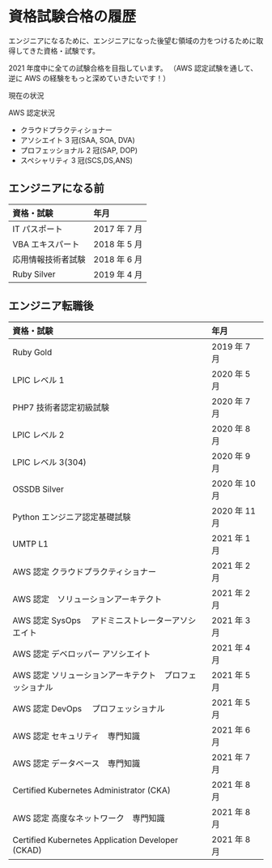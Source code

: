 # 資格試験合格の履歴

エンジニアになるために、エンジニアになった後望む領域の力をつけるために取得してきた資格・試験です。

2021 年度中に全ての試験合格を目指しています。
（AWS 認定試験を通して、逆に AWS の経験をもっと深めていきたいです！）

現在の状況

AWS 認定状況

- クラウドプラクティショナー
- アソシエイト 3 冠(SAA, SOA, DVA)
- プロフェッショナル 2 冠(SAP, DOP)
- スペシャリティ 3 冠(SCS,DS,ANS)

## エンジニアになる前

| 資格・試験         | 年月         |
| :----------------- | :----------- |
| IT パスポート      | 2017 年 7 月 |
| VBA エキスパート   | 2018 年 5 月 |
| 応用情報技術者試験 | 2018 年 6 月 |
| Ruby Silver        | 2019 年 4 月 |

## エンジニア転職後

| 資格・試験                                              | 年月          |
| :------------------------------------------------------ | :------------ |
| Ruby Gold                                               | 2019 年 7 月  |
| LPIC レベル 1                                           | 2020 年 5 月  |
| PHP7 技術者認定初級試験                                 | 2020 年 7 月  |
| LPIC レベル 2                                           | 2020 年 8 月  |
| LPIC レベル 3(304)                                      | 2020 年 9 月  |
| OSSDB Silver                                            | 2020 年 10 月 |
| Python エンジニア認定基礎試験                           | 2020 年 11 月 |
| UMTP L1                                                 | 2021 年 1 月  |
| AWS 認定 クラウドプラクティショナー                     | 2021 年 2 月  |
| AWS 認定　ソリューションアーキテクト                    | 2021 年 2 月  |
| AWS 認定 SysOps 　アドミニストレーターアソシエイト      | 2021 年 3 月  |
| AWS 認定 デベロッパー アソシエイト                      | 2021 年 4 月  |
| AWS 認定 ソリューションアーキテクト　プロフェッショナル | 2021 年 5 月  |
| AWS 認定 DevOps 　プロフェッショナル                    | 2021 年 5 月  |
| AWS 認定 セキュリティ　専門知識                         | 2021 年 6 月  |
| AWS 認定 データベース　専門知識                         | 2021 年 7 月  |
| Certified Kubernetes Administrator (CKA)                | 2021 年 8 月  |
| AWS 認定 高度なネットワーク　専門知識                   | 2021 年 8 月  |
| Certified Kubernetes Application Developer (CKAD)       | 2021 年 8 月  |
